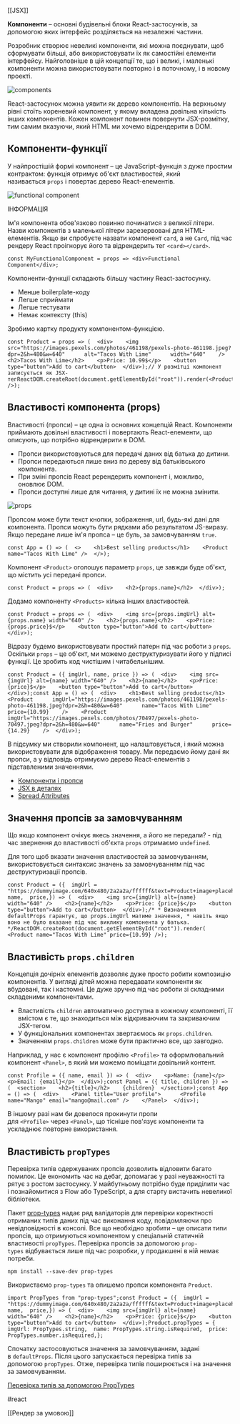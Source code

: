 [[JSX]]

**Компоненти** – основні будівельні блоки React-застосунків, за допомогою яких інтерфейс розділяється на незалежні частини.

Розробник створює невеликі компоненти, які можна поєднувати, щоб сформувати більші, або використовувати їх як самостійні елементи інтерфейсу. Найголовніше в цій концепції те, що і великі, і маленькі компоненти можна використовувати повторно і в поточному, і в новому проекті.

![components](https://textbook.edu.goit.global/react-zr7b4k/v1/uk/img/lesson-01/components.png)

React-застосунок можна уявити як дерево компонентів. На верхньому рівні стоїть кореневий компонент, у якому вкладена довільна кількість інших компонентів. Кожен компонент повинен повернути JSX-розмітку, тим самим вказуючи, який HTML ми хочемо відрендерити в DOM.

## Компоненти-функції[​](https://textbook.edu.goit.global/react-zr7b4k/v1/uk/docs/lesson-01/components#%D0%BA%D0%BE%D0%BC%D0%BF%D0%BE%D0%BD%D0%B5%D0%BD%D1%82%D0%B8-%D1%84%D1%83%D0%BD%D0%BA%D1%86%D1%96%D1%97 "Пряме посилання на цей заголовок")

У найпростішій формі компонент – це JavaScript-функція з дуже простим контрактом: функція отримує об'єкт властивостей, який називається `props` і повертає дерево React-елементів.

![functional component](https://textbook.edu.goit.global/react-zr7b4k/v1/uk/img/lesson-01/func-comp.jpg)

ІНФОРМАЦІЯ

Ім'я компонента обов'язково повинно починатися з великої літери. Назви компонентів з маленької літери зарезервовані для HTML-елементів. Якщо ви спробуєте назвати компонент `card`, а не `Card`, під час рендеру React проігнорує його та відрендерить тег `<card></card>`.

```
const MyFunctionalComponent = props => <div>Functional Component</div>;
```

Компоненти-функції складають більшу частину React-застосунку.

-   Менше boilerplate-коду
-   Легше сприймати
-   Легше тестувати
-   Немає контексту (this)

Зробимо картку продукту компонентом-функцією.

```
const Product = props => (  <div>    <img      src="https://images.pexels.com/photos/461198/pexels-photo-461198.jpeg?dpr=2&h=480&w=640"      alt="Tacos With Lime"      width="640"    />    <h2>Tacos With Lime</h2>    <p>Price: 10.99$</p>    <button type="button">Add to cart</button>  </div>);// У розмітці компонент записується як JSX-тегReactDOM.createRoot(document.getElementById("root")).render(<Product />);
```

## Властивості компонента (props)[​](https://textbook.edu.goit.global/react-zr7b4k/v1/uk/docs/lesson-01/components#%D0%B2%D0%BB%D0%B0%D1%81%D1%82%D0%B8%D0%B2%D0%BE%D1%81%D1%82%D1%96-%D0%BA%D0%BE%D0%BC%D0%BF%D0%BE%D0%BD%D0%B5%D0%BD%D1%82%D0%B0-props "Пряме посилання на цей заголовок")

Властивості (пропси) – це одна із основних концепцій React. Компоненти приймають довільні властивості і повертають React-елементи, що описують, що потрібно відрендерити в DOM.

-   Пропси використовуються для передачі даних від батька до дитини.
-   Пропси передаються лише вниз по дереву від батьківського компонента.
-   При зміні пропсів React ререндерить компонент і, можливо, оновлює DOM.
-   Пропси доступні лише для читання, у дитині їх не можна змінити.

![props](https://textbook.edu.goit.global/react-zr7b4k/v1/uk/img/lesson-01/props.png)

Пропсом може бути текст кнопки, зображення, url, будь-які дані для компонента. Пропси можуть бути рядками або результатом JS-виразу. Якщо передане лише ім'я пропса – це буль, за замовчуванням `true`.

```
const App = () => (  <>    <h1>Best selling products</h1>    <Product name="Tacos With Lime" />  </>);
```

Компонент `<Product>` оголошує параметр `props`, це завжди буде об'єкт, що містить усі передані пропси.

```
const Product = props => (  <div>    <h2>{props.name}</h2>  </div>);
```

Додамо компоненту `<Products>` кілька інших властивостей.

```
const Product = props => (  <div>    <img src={props.imgUrl} alt={props.name} width="640" />    <h2>{props.name}</h2>    <p>Price: {props.price}$</p>    <button type="button">Add to cart</button>  </div>);
```

Відразу будемо використовувати простий патерн під час роботи з `props`. Оскільки `props` – це об'єкт, ми можемо деструктуризувати його у підписі функції. Це зробить код чистішим і читабельнішим.

```
const Product = ({ imgUrl, name, price }) => (  <div>    <img src={imgUrl} alt={name} width="640" />    <h2>{name}</h2>    <p>Price: {price}$</p>    <button type="button">Add to cart</button>  </div>);const App = () => (  <div>    <h1>Best selling products</h1>    <Product      imgUrl="https://images.pexels.com/photos/461198/pexels-photo-461198.jpeg?dpr=2&h=480&w=640"      name="Tacos With Lime"      price={10.99}    />    <Product      imgUrl="https://images.pexels.com/photos/70497/pexels-photo-70497.jpeg?dpr=2&h=480&w=640"      name="Fries and Burger"      price={14.29}    />  </div>);
```

В підсумку ми створили компонент, що налаштовується, і який можна використовувати для відображення товару. Ми передаємо йому дані як пропси, а у відповідь отримуємо дерево React-елементів з підставленими значеннями.

-   [Компоненти і пропси](https://reactjs.org/docs/components-and-props.html)
-   [JSX в деталях](https://reactjs.org/docs/jsx-in-depth.html)
-   [Spread Attributes](https://reactjs.org/docs/jsx-in-depth.html#spread-attributes)

## Значення пропсів за замовчуванням[​](https://textbook.edu.goit.global/react-zr7b4k/v1/uk/docs/lesson-01/components#%D0%B7%D0%BD%D0%B0%D1%87%D0%B5%D0%BD%D0%BD%D1%8F-%D0%BF%D1%80%D0%BE%D0%BF%D1%81%D1%96%D0%B2-%D0%B7%D0%B0-%D0%B7%D0%B0%D0%BC%D0%BE%D0%B2%D1%87%D1%83%D0%B2%D0%B0%D0%BD%D0%BD%D1%8F%D0%BC "Пряме посилання на цей заголовок")

Що якщо компонент очікує якесь значення, а його не передали? - під час звернення до властивості об'єкта `props` отримаємо `undefined`.

Для того щоб вказати значення властивостей за замовчуванням, використовується синтаксис значень за замовчуванням під час деструктуризації пропсів.

```
const Product = ({  imgUrl = "https://dummyimage.com/640x480/2a2a2a/ffffff&text=Product+image+placeholder",  name,  price,}) => (  <div>    <img src={imgUrl} alt={name} width="640" />    <h2>{name}</h2>    <p>Price: {price}$</p>    <button type="button">Add to cart</button>  </div>);/* * Визначення defaultProps гарантує, що props.imgUrl матиме значення, * навіть якщо воно не було вказане під час виклику компонента у батька. */ReactDOM.createRoot(document.getElementById("root")).render(  <Product name="Tacos With Lime" price={10.99} />);
```

## Властивість `props.children`[​](https://textbook.edu.goit.global/react-zr7b4k/v1/uk/docs/lesson-01/components#%D0%B2%D0%BB%D0%B0%D1%81%D1%82%D0%B8%D0%B2%D1%96%D1%81%D1%82%D1%8C-propschildren "Пряме посилання на цей заголовок")

Концепція дочірніх елементів дозволяє дуже просто робити композицію компонентів. У вигляді дітей можна передавати компоненти як вбудовані, так і кастомні. Це дуже зручно під час роботи зі складними складеними компонентами.

-   Властивість `children` автоматично доступна в кожному компоненті, її вмістом є те, що знаходиться між відкриваючим та закриваючим JSX-тегом.
-   У функціональних компонентах звертаємось як `props.children`.
-   Значенням `props.children` може бути практично все, що завгодно.

Наприклад, у нас є компонент профілю `<Profile>` та оформлювальний компонент `<Panel>`, в який ми можемо поміщати довільний контент.

```
const Profile = ({ name, email }) => (  <div>    <p>Name: {name}</p>    <p>Email: {email}</p>  </div>);const Panel = ({ title, children }) => (  <section>    <h2>{title}</h2>    {children}  </section>);const App = () => (  <div>    <Panel title="User profile">      <Profile name="Mango" email="mango@mail.com" />    </Panel>  </div>);
```

В іншому разі нам би довелося прокинути пропи для `<Profile>` через `<Panel>`, що тісніше пов'язує компоненти та ускладнює повторне використання.

## Властивість `propTypes`[​](https://textbook.edu.goit.global/react-zr7b4k/v1/uk/docs/lesson-01/components#%D0%B2%D0%BB%D0%B0%D1%81%D1%82%D0%B8%D0%B2%D1%96%D1%81%D1%82%D1%8C-proptypes "Пряме посилання на цей заголовок")

Перевірка типів одержуваних пропсів дозволить відловити багато помилок. Це економить час на дебаг, допомагає у разі неуважності та рятує з ростом застосунку. У майбутньому потрібно буде приділити час і познайомитися з Flow або TypeScript, а для старту вистачить невеликої бібліотеки.

Пакет [prop-types](https://www.npmjs.com/package/prop-types) надає ряд валідаторів для перевірки коректності отриманих типів даних під час виконання коду, повідомляючи про невідповідності в консолі. Все що необхідно зробити – це описати типи пропсів, що отримуються компонентом у спеціальній статичній властивості `propTypes`. Перевірка пропсів за допомогою `prop-types` відбувається лише під час розробки, у продакшені в ній немає потреби.

```
npm install --save-dev prop-types
```

Використаємо `prop-types` та опишемо пропси компонента `Product`.

```
import PropTypes from "prop-types";const Product = ({  imgUrl = "https://dummyimage.com/640x480/2a2a2a/ffffff&text=Product+image+placeholder",  name,  price,}) => (  <div>    <img src={imgUrl} alt={name} width="640" />    <h2>{name}</h2>    <p>Price: {price}$</p>    <button type="button">Add to cart</button>  </div>);Product.propTypes = {  imgUrl: PropTypes.string,  name: PropTypes.string.isRequired,  price: PropTypes.number.isRequired,};
```

Спочатку застосовуються значення за замовчуванням, задані в `defaultProps`. Після цього запускається перевірка типів за допомогою `propTypes`. Отже, перевірка типів поширюється і на значення за замовчуванням.

[Перевірка типів за допомогою PropTypes](https://reactjs.org/docs/typechecking-with-proptypes.html)

 #react 


 [[Рендер за умовою]]
 
 






